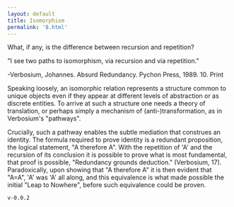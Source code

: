 ```yaml
---
layout: default
title: Isomorphism
permalink: '8.html'
---
```


What, if any, is the difference between recursion and repetition?

"I see two paths to isomorphism, via recursion and via repetition."

-Verbosium, Johannes. Absurd Redundancy. Pychon Press, 1989. 10. Print

Speaking loosely, an isomorphic relation represents a structure common to unique objects even if they appear at different levels of abstraction or as discrete entities. To arrive at such a structure one needs a theory of translation, or perhaps simply a mechanism of (anti-)transformation, as in Verbosium's "pathways".

Crucially, such a pathway enables the subtle mediation that construes an identity. The formula required to prove identity is a redundant proposition, the logical statement, "A therefore A". With the repetition of 'A' and the recursion of its conclusion it is possible to prove what is most fundamental, that proof is possible, "Redundancy grounds deduction." (Verbosium, 17). Paradoxically, upon showing that "A therefore A" it is then evident that "A=A", 'A' was 'A' all along, and this equivalence is what made possible the initial "Leap to Nowhere", before such equivalence could be proven.

`v-0.0.2`
